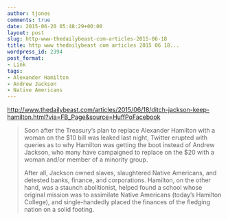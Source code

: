 ```yaml
---
author: tjones
comments: true
date: 2015-06-20 05:48:29+00:00
layout: post
slug: http-www-thedailybeast-com-articles-2015-06-18
title: http www thedailybeast com articles 2015 06 18...
wordpress_id: 2394
post_format:
- Link
tags:
- Alexander Hamilton
- Andrew Jackson
- Native Americans
---
```


http://www.thedailybeast.com/articles/2015/06/18/ditch-jackson-keep-hamilton.html?via=FB_Page&source=HuffPoFacebook



<blockquote>
Soon after the Treasury’s plan to replace Alexander Hamilton with a woman on the $10 bill was leaked last night, Twitter erupted with queries as to why Hamilton was getting the boot instead of Andrew Jackson, who many have campaigned to replace on the $20 with a woman and/or member of a minority group.

After all, Jackson owned slaves, slaughtered Native Americans, and detested banks, finance, and corporations. Hamilton, on the other hand, was a staunch abolitionist, helped found a school whose original mission was to assimilate Native Americans (today’s Hamilton College), and single-handedly placed the finances of the fledging nation on a solid footing.
</blockquote>
